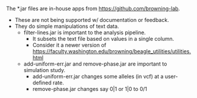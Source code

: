 The *.jar files are in-house apps from https://github.com/browning-lab.
- These are not being supported w/ documentation or feedback.
- They do simple manipulations of text data.
    - filter-lines.jar is important to the analysis pipeline.
        - It subsets the text file based on values in a single column.
        - Consider it a newer version of https://faculty.washington.edu/browning/beagle_utilities/utilities.html
    - add-uniform-err.jar and remove-phase.jar are important to simulation study.
        - add-uniform-err.jar changes some alleles (in vcf) at a user-defined rate.
        - remove-phase.jar changes say 0|1 or 1|0 to 0/1